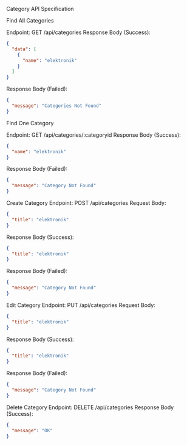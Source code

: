 Category API Specification

Find All Categories

Endpoint: GET /api/categories
Response Body (Success):

```json
{
  "data": [
    {
      "name": "elektronik"
    }
  ]
}
```

Response Body (Failed):

```json
{
  "message": "Categories Not Found"
}
```

Find One Category

Endpoint: GET /api/categories/:categoryid
Response Body (Success):

```json
{
  "name": "elektronik"
}
```

Response Body (Failed):

```json
{
  "message": "Category Not Found"
}
```

Create Category
Endpoint: POST /api/categories
Request Body:

```json
{
  "title": "elektronik"
}
```

Response Body (Success):

```json
{
  "title": "elektronik"
}
```

Response Body (Failed):

```json
{
  "message": "Category Not Found"
}
```

Edit Category
Endpoint: PUT /api/categories
Request Body:

```json
{
  "title": "elektronik"
}
```

Response Body (Success):

```json
{
  "title": "elektronik"
}
```

Response Body (Failed):

```json
{
  "message": "Category Not Found"
}
```

Delete Category
Endpoint: DELETE /api/categories
Response Body (Success):

```json
{
  "message": "OK"
}
```
